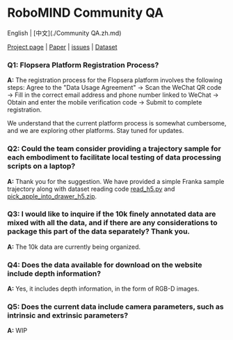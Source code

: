 # RoboMIND Community QA

English | [中文](./Community QA.zh.md)

[Project page](https://x-humanoid-robomind.github.io/) | [Paper](https://arxiv.org/abs/2412.13877) | [issues](https://github.com/x-humanoid-robomind/x-humanoid-robomind.github.io) | [Dataset](http://open.flopsera.com/flopsera-open/data-details/RoboMIND)

### Q1: Flopsera Platform Registration Process?
**A:** The registration process for the Flopsera platform involves the following steps: Agree to the "Data Usage Agreement" → Scan the WeChat QR code → Fill in the correct email address and phone number linked to WeChat → Obtain and enter the mobile verification code → Submit to complete registration.

We understand that the current platform process is somewhat cumbersome, and we are exploring other platforms. Stay tuned for updates.

### Q2: Could the team consider providing a trajectory sample for each embodiment to facilitate local testing of data processing scripts on a laptop?
**A:** Thank you for the suggestion. We have provided a simple Franka sample trajectory along with dataset reading code [read_h5.py](https://github.com/x-humanoid-robomind/x-humanoid-robomind.github.io/blob/main/static/read_h5.py) and [pick_apple_into_drawer_h5.zip](https://drive.google.com/file/d/1EC26fwhftw-9h_HJ5ohqxf4kcEJe_ZzH/view?usp=sharing).

### Q3: I would like to inquire if the 10k finely annotated data are mixed with all the data, and if there are any considerations to package this part of the data separately? Thank you.
**A:** The 10k data are currently being organized.

### Q4: Does the data available for download on the website include depth information?
**A:** Yes, it includes depth information, in the form of RGB-D images.

### Q5: Does the current data include camera parameters, such as intrinsic and extrinsic parameters?
**A:** WIP
